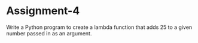 # Assignment-4
Write a Python program to create a lambda function that adds 25 to a given number passed in as an argument.

